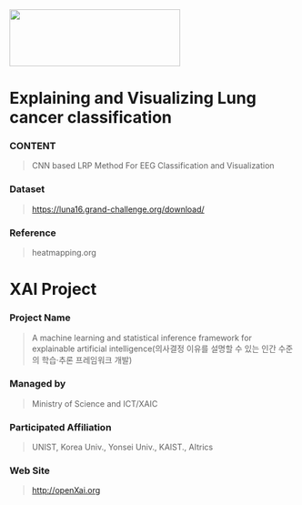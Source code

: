 <img src="http://xai.unist.ac.kr/static/img/logos/XAIC_logo.png" width="300" height="100">

# Explaining and Visualizing Lung cancer classification

### **CONTENT**
> CNN based LRP Method For EEG Classification and Visualization

### **Dataset**
> https://luna16.grand-challenge.org/download/

### **Reference**
> heatmapping.org
# XAI Project 

### **Project Name** 
> A machine learning and statistical inference framework for explainable artificial intelligence(의사결정 이유를 설명할 수 있는 인간 수준의 학습·추론 프레임워크 개발)
### **Managed by** 
> Ministry of Science and ICT/XAIC
### **Participated Affiliation** 
> UNIST, Korea Univ., Yonsei Univ., KAIST., AItrics
### **Web Site** 
> <http://openXai.org>
